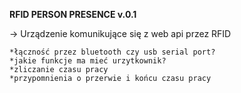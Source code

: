 **RFID PERSON PRESENCE v.0.1**

→ Urządzenie komunikujące się z web api przez RFID

	*łączność przez bluetooth czy usb serial port?
	*jakie funkcje ma mieć urzytkownik?
	*zliczanie czasu pracy
	*przypomnienia o przerwie i końcu czasu pracy
